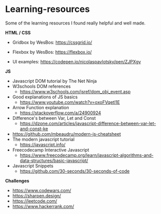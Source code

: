 # Learning-resources
Some of the learning resources I found really helpful and well made.


**HTML / CSS**
- Gridbox by WesBos: https://cssgrid.io/
- Flexbox by WesBos: https://flexbox.io/

- UI examples: https://codepen.io/nicolaspavlotsky/pen/ZJPXgy



**JS**
- Javascript DOM tutorial by The Net Ninja
- W3schools DOM references
  - https://www.w3schools.com/jsref/dom_obj_event.asp
- Good explanations of JS basics
  - https://www.youtube.com/watch?v=oxoFVqetl1E
- Arrow Function explanation
  - https://stackoverflow.com/a/24900924
- Difference's between Var, Let and Const
  - https://dzone.com/articles/javascript-difference-between-var-let-and-const-ke
- https://github.com/mbeaudru/modern-js-cheatsheet
- The modern javascript tutorial
  - https://javascript.info/
- Freecodecamp Interactive Javascript 
  - https://www.freecodecamp.org/learn/javascript-algorithms-and-data-structures/basic-javascript/
- Javascript Snippets
  - https://github.com/30-seconds/30-seconds-of-code

**Challenges**
- https://www.codewars.com/
- https://sharpen.design/
- https://leetcode.com/
- https://www.hackerrank.com/
